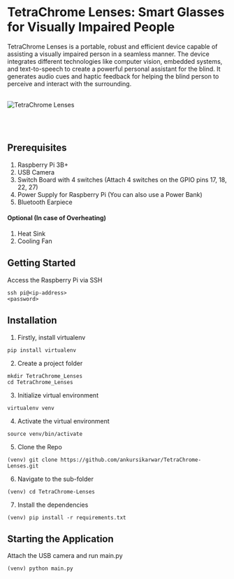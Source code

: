 # TetraChrome Lenses: Smart Glasses for Visually Impaired People


TetraChrome Lenses is a portable, robust and efficient device capable of assisting a visually impaired person in a seamless manner. The device integrates different technologies like computer vision, embedded systems, and text-to-speech to create a powerful personal assistant for the blind. It generates audio cues and haptic feedback for helping the blind person to perceive and interact with the surrounding.
<br>
<br>

![TetraChrome Lenses](https://drive.google.com/uc?id=1-nSVDjGjqTAFR0CwkxBnScoYO84j4KhF)

<br>
<br>

## Prerequisites

1. Raspberry Pi 3B+
2. USB Camera
3. Switch Board with 4 switches (Attach 4 switches on the GPIO pins 17, 18, 22, 27)
4. Power Supply for Raspberry Pi (You can also use a Power Bank)
5. Bluetooth Earpiece

#### Optional (In case of Overheating) 

1. Heat Sink
2. Cooling Fan

## Getting Started

Access the Raspberry Pi via SSH

```
ssh pi@<ip-address>
<password>
```

## Installation

1. Firstly, install virtualenv

```
pip install virtualenv
```

2. Create a project folder

```
mkdir TetraChrome_Lenses
cd TetraChrome_Lenses
```

3. Initialize virtual environment 

```
virtualenv venv
```

4. Activate the virtual environment

```
source venv/bin/activate
```

5. Clone the Repo

```
(venv) git clone https://github.com/ankursikarwar/TetraChrome-Lenses.git
```

6. Navigate to the sub-folder

```
(venv) cd TetraChrome-Lenses
```

7. Install the dependencies

```
(venv) pip install -r requirements.txt
```

## Starting the Application 

Attach the USB camera and run main.py

```
(venv) python main.py
```

